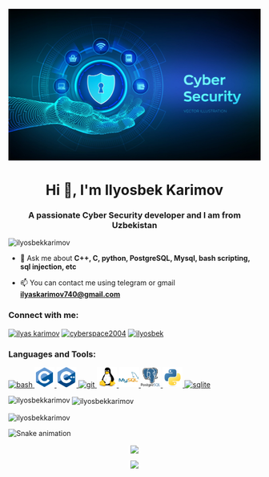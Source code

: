 ![banner](https://github.com/IlyosbekKarimov/IlyosbekKarimov/blob/main/banner.jpg)
<h1 align="center">Hi 👋, I'm Ilyosbek Karimov</h1>
<h3 align="center">A passionate Cyber Security developer and I am from Uzbekistan</h3>

<p align="left"> <img src="https://komarev.com/ghpvc/?username=ilyosbekkarimov&label=Profile%20views&color=0e75b6&style=flat" alt="ilyosbekkarimov" /> </p>

- 💬 Ask me about **C++, C, python, PostgreSQL, Mysql, bash scripting, sql injection, etc**

- 📫 You can contact me using telegram or gmail **ilyaskarimov740@gmail.com**

<h3 align="left">Connect with me:</h3>
<p align="left">
<a href="https://linkedin.com/in/ilyas karimov" target="blank"><img align="center" src="https://raw.githubusercontent.com/rahuldkjain/github-profile-readme-generator/master/src/images/icons/Social/linked-in-alt.svg" alt="ilyas karimov" height="30" width="40" /></a>
<a href="https://www.youtube.com/c/cyberspace2004" target="blank"><img align="center" src="https://raw.githubusercontent.com/rahuldkjain/github-profile-readme-generator/master/src/images/icons/Social/youtube.svg" alt="cyberspace2004" height="30" width="40" /></a>
<a href="https://www.leetcode.com/ilyosbek" target="blank"><img align="center" src="https://raw.githubusercontent.com/rahuldkjain/github-profile-readme-generator/master/src/images/icons/Social/leet-code.svg" alt="ilyosbek" height="30" width="40" /></a>
</p>

<h3 align="left">Languages and Tools:</h3>
<p align="left"> <a href="https://www.gnu.org/software/bash/" target="_blank" rel="noreferrer"> <img src="https://www.vectorlogo.zone/logos/gnu_bash/gnu_bash-icon.svg" alt="bash" width="40" height="40"/> </a> <a href="https://www.cprogramming.com/" target="_blank" rel="noreferrer"> <img src="https://raw.githubusercontent.com/devicons/devicon/master/icons/c/c-original.svg" alt="c" width="40" height="40"/> </a> <a href="https://www.w3schools.com/cpp/" target="_blank" rel="noreferrer"> <img src="https://raw.githubusercontent.com/devicons/devicon/master/icons/cplusplus/cplusplus-original.svg" alt="cplusplus" width="40" height="40"/> </a> <a href="https://git-scm.com/" target="_blank" rel="noreferrer"> <img src="https://www.vectorlogo.zone/logos/git-scm/git-scm-icon.svg" alt="git" width="40" height="40"/> </a> <a href="https://www.linux.org/" target="_blank" rel="noreferrer"> <img src="https://raw.githubusercontent.com/devicons/devicon/master/icons/linux/linux-original.svg" alt="linux" width="40" height="40"/> </a> <a href="https://www.mysql.com/" target="_blank" rel="noreferrer"> <img src="https://raw.githubusercontent.com/devicons/devicon/master/icons/mysql/mysql-original-wordmark.svg" alt="mysql" width="40" height="40"/> </a> <a href="https://www.postgresql.org" target="_blank" rel="noreferrer"> <img src="https://raw.githubusercontent.com/devicons/devicon/master/icons/postgresql/postgresql-original-wordmark.svg" alt="postgresql" width="40" height="40"/> </a> <a href="https://www.python.org" target="_blank" rel="noreferrer"> <img src="https://raw.githubusercontent.com/devicons/devicon/master/icons/python/python-original.svg" alt="python" width="40" height="40"/> </a> <a href="https://www.sqlite.org/" target="_blank" rel="noreferrer"> <img src="https://www.vectorlogo.zone/logos/sqlite/sqlite-icon.svg" alt="sqlite" width="40" height="40"/> </a> </p>

<p><img align="left" src="https://github-readme-stats.vercel.app/api/top-langs?username=ilyosbekkarimov&show_icons=true&locale=en&layout=compact" alt="ilyosbekkarimov" /></p>

<p>&nbsp;<img align="center" src="https://github-readme-stats.vercel.app/api?username=ilyosbekkarimov&show_icons=true&locale=en" alt="ilyosbekkarimov" /></p>

<p><img align="center" src="https://github-readme-streak-stats.herokuapp.com/?user=ilyosbekkarimov&" alt="ilyosbekkarimov" /></p>

![Snake animation](https://github.com/mirsaid-mirzohidov/mirsaid-mirzohidov/blob/output/github-contribution-grid-snake.svg)
<p align="center"><img align="center" src="https://github-profile-summary-cards.vercel.app/api/cards/profile-details?username=IlyosbekKarimov&&theme=2077"></p>
<p align="center"><img src="https://capsule-render.vercel.app/api?type=waving&color=gradient&height=100&section=footer"/></p>

